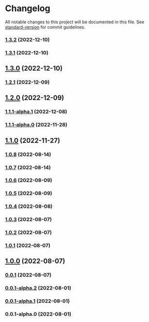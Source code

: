 # Changelog

All notable changes to this project will be documented in this file. See [standard-version](https://github.com/conventional-changelog/standard-version) for commit guidelines.

### [1.3.2](https://github.com/elilambnz/react-py/compare/v1.3.1...v1.3.2) (2022-12-10)

### [1.3.1](https://github.com/elilambnz/react-py/compare/v1.3.0...v1.3.1) (2022-12-10)

## [1.3.0](https://github.com/elilambnz/react-py/compare/v1.2.1...v1.3.0) (2022-12-10)

### [1.2.1](https://github.com/elilambnz/react-py/compare/v1.2.0...v1.2.1) (2022-12-09)

## [1.2.0](https://github.com/elilambnz/react-py/compare/v1.1.1-alpha.1...v1.2.0) (2022-12-09)

### [1.1.1-alpha.1](https://github.com/elilambnz/react-py/compare/v1.1.1-alpha.0...v1.1.1-alpha.1) (2022-12-08)

### [1.1.1-alpha.0](https://github.com/elilambnz/react-py/compare/v1.1.0...v1.1.1-alpha.0) (2022-11-28)

## [1.1.0](https://github.com/elilambnz/react-py/compare/v1.0.8...v1.1.0) (2022-11-27)

### [1.0.8](https://github.com/elilambnz/react-py/compare/v1.0.7...v1.0.8) (2022-08-14)

### [1.0.7](https://github.com/elilambnz/react-py/compare/v1.0.6...v1.0.7) (2022-08-14)

### [1.0.6](https://github.com/elilambnz/react-py/compare/v1.0.5...v1.0.6) (2022-08-09)

### [1.0.5](https://github.com/elilambnz/react-py/compare/v1.0.4...v1.0.5) (2022-08-09)

### [1.0.4](https://github.com/elilambnz/react-py/compare/v1.0.3...v1.0.4) (2022-08-08)

### [1.0.3](https://github.com/elilambnz/react-py/compare/v1.0.2...v1.0.3) (2022-08-07)

### [1.0.2](https://github.com/elilambnz/react-py/compare/v1.0.1...v1.0.2) (2022-08-07)

### [1.0.1](https://github.com/elilambnz/react-py/compare/v1.0.0...v1.0.1) (2022-08-07)

## [1.0.0](https://github.com/elilambnz/react-py/compare/v0.0.1-alpha.2...v1.0.0) (2022-08-07)

### [0.0.1](https://github.com/elilambnz/react-py/compare/v0.0.1-alpha.2...v0.0.1) (2022-08-07)

### [0.0.1-alpha.2](https://github.com/elilambnz/react-py/compare/v0.0.1-alpha.1...v0.0.1-alpha.2) (2022-08-01)

### [0.0.1-alpha.1](https://github.com/elilambnz/react-py/compare/v0.0.1-alpha.0...v0.0.1-alpha.1) (2022-08-01)

### 0.0.1-alpha.0 (2022-08-01)
